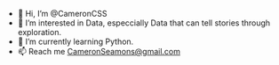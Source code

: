 - 👋 Hi, I’m @CameronCSS
- 👀 I’m interested in Data, especcially Data that can tell stories through exploration.
- 🌱 I’m currently learning Python.
- 📫 Reach me CameronSeamons@gmail.com

<!---
CameronCSS/CameronCSS is a ✨ special ✨ repository because its `README.md` (this file) appears on your GitHub profile.
You can click the Preview link to take a look at your changes.
--->
